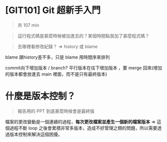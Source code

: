 # [GIT101] Git 超新手入門
> 共 107 min

> 這行程式碼是甚麼時候被加進去的？某個時間點我加了甚麼程式碼？

> 去哪裡看修改紀錄？ => history 或 blame

blame 跟history差不多，只是 blame 用時間序來排列

commit向下增加版本 / branch? 平行版本在往下增加版本 ，要 merge 回來(增加的版本都會放進去 main 裡面，而不是只有最終版本)

# 什麼是版本控制？
> 報告用的 PPT 到底甚麼時候會是最終版

檔案的更改變動是一個連續的過程，**每次更改檔案並產生一個新的檔案版本** => 這個過程不斷 loop 之後會累積非常多版本，造成不好管理之類的問題，所以需要透過版本控制來解決這個困擾。

